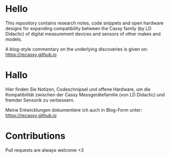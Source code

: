 # Hello
This repository contains research notes, code snippets and open hardware designs for expanding compatibility between the Cassy family (by LD Didactic) of digital measurement devices and sensors of other makes and models.

A blog-style commentary on the underlying discoveries is given on: https://recassy.github.io

# Hallo
Hier finden Sie Notizen, Codeschnipsel und offene Hardware, um die Kompatibilität zwischen der Cassy Messgerätefamilie (von LD Didactic) und fremder Sensorik zu verbessern.

Meine Entwicklungen dokumentiere ich auch in Blog-Form unter: https://recassy.github.io

# Contributions
Pull requests are always welcome <3
